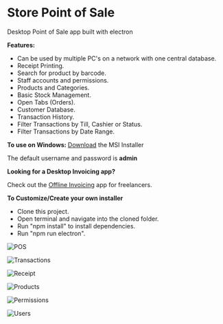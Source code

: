 # Store Point of Sale
 Desktop Point of Sale app built with electron
 
  **Features:**

- Can be used by multiple PC's on a network with one central database.
- Receipt Printing.
- Search for product by barcode.
- Staff accounts and permissions. 
- Products and Categories.
- Basic Stock Management.
- Open Tabs (Orders).
- Customer Database. 
- Transaction History. 
- Filter Transactions by Till, Cashier or Status. 
- Filter Transactions by Date Range. 

 **To use on Windows:**
 [Download](http://www.storepointofsale.com/download/v1/StorePOS.msi) the MSI Installer

The default username and password is  **admin**

  **Looking for a Desktop Invoicing app?**
  
 Check out the [Offline Invoicing](https://github.com/tngoman/Offline_Invoicing) app for freelancers.

**To Customize/Create your own installer**

- Clone this project.
- Open terminal and navigate into the cloned folder.
- Run "npm install" to install dependencies.
- Run "npm run electron". 

![POS](https://github.com/tngoman/Store-POS/blob/master/screenshots/quicktill_pos.png)

![Transactions](https://github.com/tngoman/Store-POS/blob/master/screenshots/quicktill_transactions.png)

![Receipt](https://github.com/tngoman/Store-POS/blob/master/screenshots/quicktill_print.png)

![Products](https://github.com/tngoman/Store-POS/blob/master/screenshots/quicktill_products.png)

![Permissions](https://github.com/tngoman/Store-POS/blob/master/screenshots/permissions.jpg)

![Users](https://github.com/tngoman/Store-POS/blob/master/screenshots/users.jpg)
